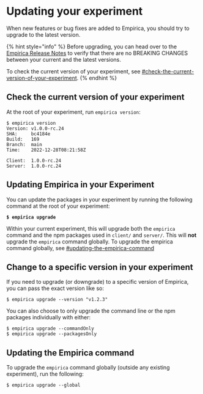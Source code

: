 # Updating your experiment

When new features or bug fixes are added to Empirica, you should try to upgrade to the latest version.

{% hint style="info" %}
&#x20;Before upgrading, you can head over to the [Empirica Release Notes](https://github.com/empiricaly/empirica/releases) to verify that there are no BREAKING CHANGES between your current and the latest versions.

To check the current version of your experiment, see [#check-the-current-version-of-your-experiment](updating-your-experiment.md#check-the-current-version-of-your-experiment "mention").
{% endhint %}

## Check the current version of your experiment

At the root of your experiment, run `empirica version`:

```
$ empirica version
Version: v1.0.0-rc.24
SHA:     bc4184e
Build:   169
Branch:  main
Time:    2022-12-28T08:21:58Z

Client:  1.0.0-rc.24
Server:  1.0.0-rc.24
```

## Updating Empirica in your Experiment

You can update the packages in your experiment by running the following command at the root of your experiment:

<pre><code><strong>$ empirica upgrade
</strong></code></pre>

Within your current experiment, this will upgrade both the `empirica` command and the npm packages used in `client/` and `server/`. This will **not** upgrade the `empirica` command globally. To upgrade the empirica command globally, see [#updating-the-empirica-command](updating-your-experiment.md#updating-the-empirica-command "mention")

## Change to a specific version in your experiment

If you need to upgrade (or downgrade) to a specific version of Empirica, you can pass the exact version like so:

```
$ empirica upgrade --version "v1.2.3"
```

You can also choose to only upgrade the command line or the npm packages individually with either:

```
$ empirica upgrade --commandOnly
$ empirica upgrade --packagesOnly
```

## Updating the Empirica command

To upgrade the `empirica` command globally (outside any existing experiment), run the following:

```
$ empirica upgrade --global
```
